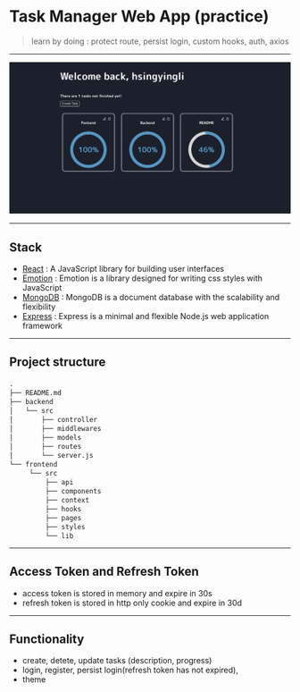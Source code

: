 # Task Manager Web App (practice) 
> learn by doing : protect route, persist login, custom hooks, auth, axios
---
![screen](src/screen.png)

---
## Stack 
- [React](https://reactjs.org/) : A JavaScript library for building user interfaces 
- [Emotion](https://emotion.sh/docs/introduction) : Emotion is a library designed for writing css styles with JavaScript
- [MongoDB](https://www.mongodb.com/) : MongoDB is a document database with the scalability and flexibility
- [Express](https://expressjs.com/) : Express is a minimal and flexible Node.js web application framework

---
## Project structure 
```
.
├── README.md
├── backend
│   └── src
│       ├── controller     
│       ├── middlewares  
│       ├── models
│       ├── routes
│       └── server.js
└── frontend
     └── src
         ├── api 
         ├── components
         ├── context
         ├── hooks
         ├── pages
         ├── styles
         └── lib
```

---
## Access Token and Refresh Token 
- access token is stored in memory and expire in 30s 
- refresh token is stored in http only cookie and expire in 30d

---
## Functionality 
- create, detete, update tasks (description, progress)
- login, register, persist login(refresh token has not expired),
- theme 
